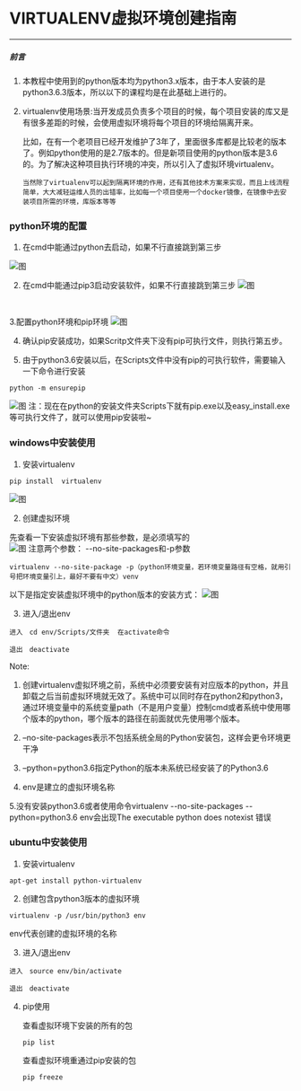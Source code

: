 
# VIRTUALENV虚拟环境创建指南

---

##### 前言
 1. 本教程中使用到的python版本均为python3.x版本，由于本人安装的是python3.6.3版本，所以以下的课程均是在此基础上进行的。
　<br>
 2. virtualenv使用场景:当开发成员负责多个项目的时候，每个项目安装的库又是有很多差距的时候，会使用虚拟环境将每个项目的环境给隔离开来。
　<br>

	比如，在有一个老项目已经开发维护了3年了，里面很多库都是比较老的版本了。例如python使用的是2.7版本的。但是新项目使用的python版本是3.6的。为了解决这种项目执行环境的冲突，所以引入了虚拟环境virtualenv。

		当然除了virtualenv可以起到隔离环境的作用，还有其他技术方案来实现，而且上线流程简单，大大减轻运维人员的出错率，比如每一个项目使用一个docker镜像，在镜像中去安装项目所需的环境，库版本等等

### python环境的配置

1. 在cmd中能通过python去启动，如果不行直接跳到第三步

![图](F:\python\day41Django\python.png)
<br>

2. 在cmd中能通过pip3启动安装软件，如果不行直接跳到第三步
![图](F:\python\day41Django\pip3.png)
<br>

3.配置python环境和pip环境
![图](F:\python\day41Django\python_pip_envir.png)

4. 确认pip安装成功，如果Scritp文件夹下没有pip可执行文件，则执行第五步。

5. 由于python3.6安装以后，在Scripts文件中没有pip的可执行软件，需要输入一下命令进行安装
```
python -m ensurepip
```
![图](F:\python\day41Django\ensurepip.png)
注：现在在python的安装文件夹Scripts下就有pip.exe以及easy_install.exe等可执行文件了，就可以使用pip安装啦~


### windows中安装使用

1. 安装virtualenv
```
pip install  virtualenv
```
![图](F:\python\day41Django\pip_virtualenv.png)

2. 创建虚拟环境

先查看一下安装虚拟环境有那些参数，是必须填写的
<br>
![图](F:\python\day41Django\virtualenv_help.png)
注意两个参数：
--no-site-packages和-p参数

```
virtualenv --no-site-package -p（python环境变量，若环境变量路径有空格，就用引号把环境变量引上，最好不要有中文）venv
```
以下是指定安装虚拟环境中的python版本的安装方式：
![图](F:\python\day41Django\virtualenv_env_p.png)
<br>

3. 进入/退出env
```
进入　cd env/Scripts/文件夹  在activate命令

退出　deactivate
```
Note:

1. 创建virtualenv虚拟环境之前，系统中必须要安装有对应版本的python，并且卸载之后当前虚拟环境就无效了。系统中可以同时存在python2和python3，通过环境变量中的系统变量path（不是用户变量）控制cmd或者系统中使用哪个版本的python，哪个版本的路径在前面就优先使用哪个版本。

2. –no-site-packages表示不包括系统全局的Python安装包，这样会更令环境更干净

2. –python=python3.6指定Python的版本未系统已经安装了的Python3.6

3. env是建立的虚拟环境名称

5.没有安装python3.6或者使用命令virtualenv --no-site-packages --python=python3.6 env会出现The executable python does notexist 错误

### ubuntu中安装使用

1. 安装virtualenv

```
apt-get install python-virtualenv
```

2. 创建包含python3版本的虚拟环境
```
virtualenv -p /usr/bin/python3 env
```
env代表创建的虚拟环境的名称


3. 进入/退出env
```
进入　source env/bin/activate

退出　deactivate
```

4. pip使用

	查看虚拟环境下安装的所有的包　
	```
	pip list
	```
	
	查看虚拟环境重通过pip安装的包
	```
	pip freeze
	```


